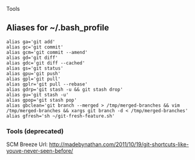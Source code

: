 Tools
## Aliases for ~/.bash_profile

    alias ga='git add'
    alias gc='git commit'
    alias gcm='git commit --amend'
    alias gd='git diff'
    alias gdc='git diff --cached'
    alias gs='git status'
    alias gpu='git push'
    alias gpl='git pull'
    alias gplr='git pull --rebase'
    alias gdrp='git stash -u && git stash drop'
    alias gu='git stash -u'
    alias gpop='git stash pop'
    alias gbclean='git branch --merged > /tmp/merged-branches && vim /tmp/merged-branches && xargs git branch -d < /tmp/merged-branches'
    alias gfresh='sh ~/git-fresh-feature.sh'


### Tools (deprecated)
SCM Breeze
Url: http://madebynathan.com/2011/10/19/git-shortcuts-like-youve-never-seen-before/
